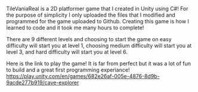 TileVaniaReal is a 2D platformer game that I created in Unity using C#!
For the purpose of simplicity I only uploaded the files that I modified and programmed for the game uploaded to Github.
Creating this game is how I learned to code and it took me many hours to complete!

There are 9 different levels and choosing to start the game on easy difficulty will start you at level 1, 
choosing medium difficulty will start you at level 3, and hard difficulty will start you at level 6.

Here is the link to play the game! It is far from perfect but it was a lot of fun to build and a great first programming experiance!
https://play.unity.com/en/games/682e26af-005e-4876-8d9b-9acde277b919/cave-explorer

